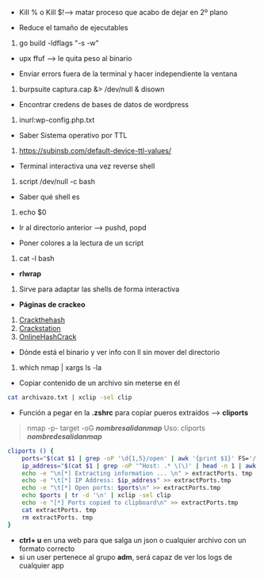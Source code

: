 - Kill %  o Kill $!--> matar proceso que acabo de dejar en 2º plano

- Reduce el tamaño de ejecutables 
1. go build -ldflags "-s -w"

- upx ffuf --> le quita peso al binario

- Enviar errors fuera de la terminal y hacer independiente la ventana
1. burpsuite captura.cap &> /dev/null & disown

- Encontrar credens de bases de datos de wordpress
1. inurl:wp-config.php.txt

- Saber Sistema operativo por TTL
 1. https://subinsb.com/default-device-ttl-values/

- Terminal interactiva una vez reverse shell
1. script /dev/null -c bash

- Saber qué shell es
1. echo $0

- Ir al directorio anterior --> pushd, popd

- Poner colores a la lectura de un script
1. cat -l bash

- **rlwrap**
1. Sirve para adaptar las shells de forma interactiva

- **Páginas de crackeo**
1. [Crackthehash](https://hashes.com)
2. [Crackstation](https://crackstation.com)
3. [OnlineHashCrack](https://www.onlinehashcrack.com/)

- Dónde está el binario y ver info con ll sin mover del directorio
1. which nmap | xargs ls -la

- Copiar contenido de un archivo sin meterse en él
```bash
cat archivazo.txt | xclip -sel clip
```

- Función a pegar en la **.zshrc**  para copiar pueros extraídos --> **cliports**
> nmap -p- target -oG ***nombresalidanmap***
   Uso: cliports ***nombredesalidanmap***

```bash
cliports () {
	ports="$(cat $1 | grep -oP '\d{1,5}/open' | awk '{print $1}' FS='/' | xargs | tr ' ' ',')"
	ip_address="$(cat $1 | grep -oP '^Host: .* \(\)' | head -n 1 | awk '{print $2}' )"
	echo -e "\n[*] Extracting information ... \n" > extractPorts. tmp
	echo -e "\t[*] IP Address: $ip_address" >> extractPorts.tmp
	echo -e "\t[*] Open ports: $ports\n" >> extractPorts.tmp
	echo $ports | tr -d '\n' | xclip -sel clip
	echo -e "[*] Ports copied to clipboard\n" >> extractPorts.tmp
	cat extractPorts. tmp
	rm extractPorts. tmp
}
```

- **ctrl+ u** en una web para que salga un json o cualquier archivo con un formato correcto
- si un user pertenece al grupo **adm**, será capaz de ver los logs de cualquier app